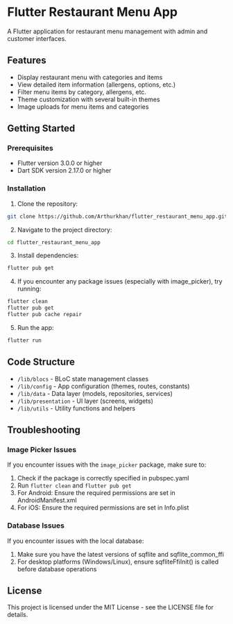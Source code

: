 # Flutter Restaurant Menu App

A Flutter application for restaurant menu management with admin and customer interfaces.

## Features

- Display restaurant menu with categories and items
- View detailed item information (allergens, options, etc.)
- Filter menu items by category, allergens, etc.
- Theme customization with several built-in themes
- Image uploads for menu items and categories

## Getting Started

### Prerequisites

- Flutter version 3.0.0 or higher
- Dart SDK version 2.17.0 or higher

### Installation

1. Clone the repository:
```bash
git clone https://github.com/Arthurkhan/flutter_restaurant_menu_app.git
```

2. Navigate to the project directory:
```bash
cd flutter_restaurant_menu_app
```

3. Install dependencies:
```bash
flutter pub get
```

4. If you encounter any package issues (especially with image_picker), try running:
```bash
flutter clean
flutter pub get
flutter pub cache repair
```

5. Run the app:
```bash
flutter run
```

## Code Structure

- `/lib/blocs` - BLoC state management classes
- `/lib/config` - App configuration (themes, routes, constants)
- `/lib/data` - Data layer (models, repositories, services)
- `/lib/presentation` - UI layer (screens, widgets)
- `/lib/utils` - Utility functions and helpers

## Troubleshooting

### Image Picker Issues

If you encounter issues with the `image_picker` package, make sure to:

1. Check if the package is correctly specified in pubspec.yaml
2. Run `flutter clean` and `flutter pub get`
3. For Android: Ensure the required permissions are set in AndroidManifest.xml
4. For iOS: Ensure the required permissions are set in Info.plist

### Database Issues

If you encounter issues with the local database:

1. Make sure you have the latest versions of sqflite and sqflite_common_ffi
2. For desktop platforms (Windows/Linux), ensure sqfliteFfiInit() is called before database operations

## License

This project is licensed under the MIT License - see the LICENSE file for details.

